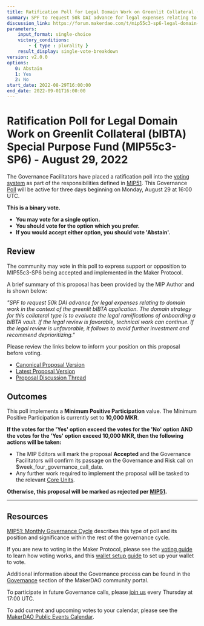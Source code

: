 ```yaml
---
title: Ratification Poll for Legal Domain Work on Greenlit Collateral (bIBTA) Special Purpose Fund (MIP55c3-SP6) - August 29, 2022
summary: SPF to request 50k DAI advance for legal expenses relating to domain work in the context of greenlit bIBTA application.
discussion_link: https://forum.makerdao.com/t/mip55c3-sp6-legal-domain-work-on-greenlit-collateral-bibta-special-purpose-fund/17166
parameters:
    input_format: single-choice
    victory_conditions:
        - { type : plurality }
    result_display: single-vote-breakdown
version: v2.0.0
options:
   0: Abstain
   1: Yes
   2: No
start_date: 2022-08-29T16:00:00
end_date: 2022-09-01T16:00:00
---
```

# Ratification Poll for Legal Domain Work on Greenlit Collateral (bIBTA) Special Purpose Fund (MIP55c3-SP6) - August 29, 2022

The Governance Facilitators have placed a ratification poll into the [voting system](https://vote.makerdao.com/polling) as part of the responsibilities defined in [MIP51](https://mips.makerdao.com/mips/details/MIP51). This Governance [Poll](https://community-development.makerdao.com/en/learn/governance/on-chain-gov) will be active for three days beginning on Monday, August 29 at 16:00 UTC.

**This is a binary vote.**
- **You may vote for a single option.**
- **You should vote for the option which you prefer.**
- **If you would accept either option, you should vote 'Abstain'.**

## Review

The community may vote in this poll to express support or opposition to MIP55c3-SP6 being accepted and implemented in the Maker Protocol.

A brief summary of this proposal has been provided by the MIP Author and is shown below:

*"SPF to request 50k DAI advance for legal expenses relating to domain work in the context of the greenlit bIBTA application. The domain strategy for this collateral type is to evaluate the legal ramifications of onboarding a bIBTA vault. If the legal review is favorable, technical work can continue. If the legal review is unfavorable, it follows to avoid further investment and recommend deprioritizing."*

Please review the links below to inform your position on this proposal before voting.
* [Canonical Proposal Version](https://github.com/makerdao/mips/blob/1c25f60c3fe05068d2ab8176b655b174a60832a9/MIP55/MIP55c3-Subproposals/MIP55c3-SP6.md)
* [Latest Proposal Version](https://mips.makerdao.com/mips/details/MIP55c3SP6)
* [Proposal Discussion Thread]( https://forum.makerdao.com/t/mip55c3-sp6-legal-domain-work-on-greenlit-collateral-bibta-special-purpose-fund/17166)

## Outcomes

This poll implements a **Minimum Positive Participation** value. The Minimum Positive Participation is currently set to **10,000 MKR**.

**If the votes for the 'Yes' option exceed the votes for the 'No' option AND the votes for the 'Yes' option exceed 10,000 MKR, then the following actions will be taken:**
* The MIP Editors will mark the proposal **Accepted** and the Governance Facilitators will confirm its passage on the Governance and Risk call on $week_four_governance_call_date.
* Any further work required to implement the proposal will be tasked to the relevant [Core Units](https://mips.makerdao.com/mips/details/MIP38#mip38c2-core-unit-state).

**Otherwise, this proposal will be marked as rejected per [MIP51](https://mips.makerdao.com/mips/details/MIP51#mip51c2-ratification-poll).**

---

## Resources

[MIP51: Monthly Governance Cycle](https://mips.makerdao.com/mips/details/MIP51) describes this type of poll and its position and significance within the rest of the governance cycle.

If you are new to voting in the Maker Protocol, please see the [voting guide](https://community-development.makerdao.com/en/learn/governance/how-voting-works/) to learn how voting works, and this [wallet setup guide](https://community-development.makerdao.com/en/learn/governance/voting-setup/) to set up your wallet to vote.

Additional information about the Governance process can be found in the [Governance](https://community-development.makerdao.com/en/learn/governance) section of the MakerDAO community portal.

To participate in future Governance calls, please [join us](https://github.com/makerdao/community/tree/master/governance/governance-and-risk-meetings) every Thursday at 17:00 UTC.

To add current and upcoming votes to your calendar, please see the [MakerDAO Public Events Calendar](https://calendar.google.com/calendar/embed?src=makerdao.com_3efhm2ghipksegl009ktniomdk%40group.calendar.google.com&ctz=UTC&mode=week&showCalendars=0&showPrint=0).
